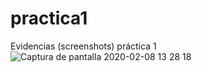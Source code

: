# practica1
Evidencias (screenshots) práctica 1 
![Captura de pantalla 2020-02-08 13 28 18](https://user-images.githubusercontent.com/60725975/74090963-b830f000-4a77-11ea-9d6a-63ad132b6405.png)
